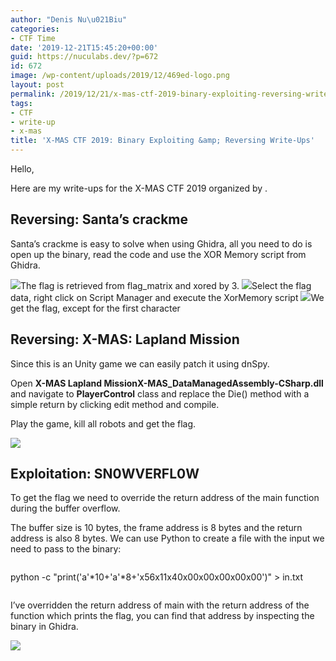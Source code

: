 ```yaml
---
author: "Denis Nu\u021Biu"
categories:
- CTF Time
date: '2019-12-21T15:45:20+00:00'
guid: https://nuculabs.dev/?p=672
id: 672
image: /wp-content/uploads/2019/12/469ed-logo.png
layout: post
permalink: /2019/12/21/x-mas-ctf-2019-binary-exploiting-reversing-write-ups/
tags:
- CTF
- write-up
- x-mas
title: 'X-MAS CTF 2019: Binary Exploiting &amp; Reversing Write-Ups'
---
```

Hello,


Here are my write-ups for the X-MAS CTF 2019 organized by 
.


## **Reversing: Santa’s crackme**


Santa’s crackme is easy to solve when using Ghidra, all you need to do is open up the binary, read the code and use the XOR Memory script from Ghidra.


![](/wp-content/uploads/2019/12/Screenshot-2019-12-14-at-22.12.24.png?fit=1024%2C632&ssl=1)The flag is retrieved from flag\_matrix and xored by 3.
![](/wp-content/uploads/2019/12/Screenshot-2019-12-14-at-22.23.42.png?fit=1024%2C742&ssl=1)Select the flag data, right click on Script Manager and execute the XorMemory script
![](/wp-content/uploads/2019/12/50323-screenshot-2019-12-14-at-22.23.56.png)We get the flag, except for the first character
## **Reversing: X-MAS: Lapland Mission** 


Since this is an Unity game we can easily patch it using dnSpy.


Open **X-MAS Lapland MissionX-MAS\_DataManagedAssembly-CSharp.dll** and navigate to **PlayerControl** class and replace the Die() method with a simple return by clicking edit method and compile.


Play the game, kill all robots and get the flag.


![](https://i0.wp.com/nuculabs.dev/wp-content/uploads/2019/12/flag.png?fit=1024%2C640&ssl=1)
## **Exploitation: SN0WVERFL0W**


To get the flag we need to override the return address of the main function during the buffer overflow.


The buffer size is 10 bytes, the frame address is 8 bytes and the return address is also 8 bytes. We can use Python to create a file with the input we need to pass to the binary:


```
```
python -c "print('a'*10+'a'*8+'x56x11x40x00x00x00x00x00')" > in.txt
```
```


I’ve overridden the return address of main with the return address of the function which prints the flag, you can find that address by inspecting the binary in Ghidra.


![](/wp-content/uploads/2019/12/752fb-pwn.png)